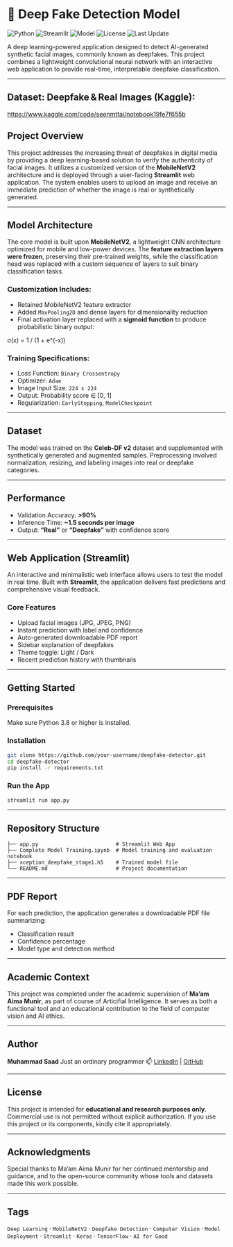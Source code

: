 # 🧠 Deep Fake Detection Model

![Python](https://img.shields.io/badge/Python-3.8%2B-blue.svg)
![Streamlit](https://img.shields.io/badge/Built%20with-Streamlit-orange)
![Model](https://img.shields.io/badge/Model-MobileNetV2-green)
![License](https://img.shields.io/badge/License-Educational%20Use-lightgrey)
![Last Update](https://img.shields.io/badge/Last%20Updated-July%202025-brightgreen)

A deep learning-powered application designed to detect AI-generated synthetic facial images, commonly known as deepfakes. This project combines a lightweight convolutional neural network with an interactive web application to provide real-time, interpretable deepfake classification.

---

## Dataset: Deepfake & Real Images (Kaggle):
https://www.kaggle.com/code/seenmttai/notebook19fe7f655b

## Project Overview

This project addresses the increasing threat of deepfakes in digital media by providing a deep learning-based solution to verify the authenticity of facial images. It utilizes a customized version of the **MobileNetV2** architecture and is deployed through a user-facing **Streamlit** web application. The system enables users to upload an image and receive an immediate prediction of whether the image is real or synthetically generated.

---

## Model Architecture

The core model is built upon **MobileNetV2**, a lightweight CNN architecture optimized for mobile and low-power devices. The **feature extraction layers were frozen**, preserving their pre-trained weights, while the classification head was replaced with a custom sequence of layers to suit binary classification tasks.

### Customization Includes:
- Retained MobileNetV2 feature extractor
- Added `MaxPooling2D` and dense layers for dimensionality reduction
- Final activation layer replaced with a **sigmoid function** to produce probabilistic binary output:

σ(x) = 1 / (1 + e^(-x))
​

### Training Specifications:
- Loss Function: `Binary Crossentropy`
- Optimizer: `Adam`
- Image Input Size: `224 x 224`
- Output: Probability score ∈ [0, 1]  
- Regularization: `EarlyStopping`, `ModelCheckpoint`

---

## Dataset

The model was trained on the **Celeb-DF v2** dataset and supplemented with synthetically generated and augmented samples. Preprocessing involved normalization, resizing, and labeling images into real or deepfake categories.

---

## Performance

- Validation Accuracy: **>90%**
- Inference Time: **~1.5 seconds per image**
- Output: **“Real”** or **“Deepfake”** with confidence score

---

## Web Application (Streamlit)

An interactive and minimalistic web interface allows users to test the model in real time. Built with **Streamlit**, the application delivers fast predictions and comprehensive visual feedback.

### Core Features
-  Upload facial images (JPG, JPEG, PNG)
-  Instant prediction with label and confidence
-  Auto-generated downloadable PDF report
-  Sidebar explanation of deepfakes
-  Theme toggle: Light / Dark
-  Recent prediction history with thumbnails

---

##  Getting Started

###  Prerequisites
Make sure Python 3.8 or higher is installed.

###  Installation

```bash
git clone https://github.com/your-username/deepfake-detector.git
cd deepfake-detector
pip install -r requirements.txt
````

###  Run the App

```bash
streamlit run app.py
```

---

##  Repository Structure

```
├── app.py                         # Streamlit Web App
├── Complete Model Training.ipynb  # Model training and evaluation notebook
├── xception_deepfake_stage1.h5    # Trained model file
└── README.md                      # Project documentation
```

---

## PDF Report

For each prediction, the application generates a downloadable PDF file summarizing:

* Classification result
* Confidence percentage
* Model type and detection method

---

## Academic Context

This project was completed under the academic supervision of **Ma’am Aima Munir**, as part of course of Articifial Intelligence. It serves as both a functional tool and an educational contribution to the field of computer vision and AI ethics.

---

## Author

**Muhammad Saad**
Just an ordinary programmer
📫 [LinkedIn](https://www.linkedin.com/muhammadsaadsabri) | [GitHub](https://github.com/iamsaadsiddiq)

---

## License

This project is intended for **educational and research purposes only**. Commercial use is not permitted without explicit authorization. If you use this project or its components, kindly cite it appropriately.

---

## Acknowledgments

Special thanks to Ma’am Aima Munir for her continued mentorship and guidance, and to the open-source community whose tools and datasets made this work possible.

---

## Tags

`Deep Learning` · `MobileNetV2` · `Deepfake Detection` · `Computer Vision` · `Model Deployment` · `Streamlit` · `Keras` · `TensorFlow` · `AI for Good`


